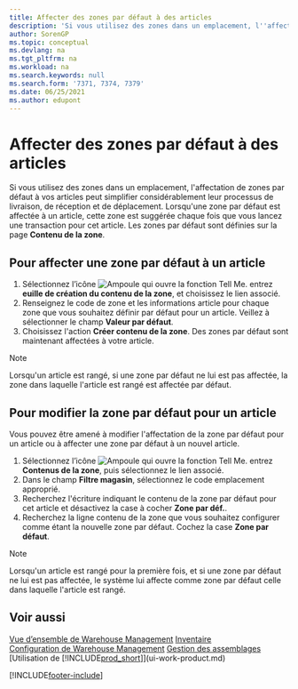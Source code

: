 ```yaml
---
title: Affecter des zones par défaut à des articles
description: 'Si vous utilisez des zones dans un emplacement, l''affectation de zones par défaut à vos articles peut simplifier considérablement leur processus de livraison, de réception et de déplacement.'
author: SorenGP
ms.topic: conceptual
ms.devlang: na
ms.tgt_pltfrm: na
ms.workload: na
ms.search.keywords: null
ms.search.form: '7371, 7374, 7379'
ms.date: 06/25/2021
ms.author: edupont
---
```

# <a name="assign-default-bins-to-items" />Affecter des zones par défaut à des articles
Si vous utilisez des zones dans un emplacement, l'affectation de zones par défaut à vos articles peut simplifier considérablement leur processus de livraison, de réception et de déplacement. Lorsqu'une zone par défaut est affectée à un article, cette zone est suggérée chaque fois que vous lancez une transaction pour cet article. Les zones par défaut sont définies sur la page **Contenu de la zone**.  

## <a name="to-assign-a-default-bin-to-an-item" />Pour affecter une zone par défaut à un article
1.  Sélectionnez l’icône ![Ampoule qui ouvre la fonction Tell Me.](media/ui-search/search_small.png "Dites-moi ce que vous voulez faire") entrez **euille de création du contenu de la zone**, et choisissez le lien associé.  
2.  Renseignez le code de zone et les informations article pour chaque zone que vous souhaitez définir par défaut pour un article. Veillez à sélectionner le champ **Valeur par défaut**.  
3.  Choisissez l'action **Créer contenu de la zone**. Des zones par défaut sont maintenant affectées à votre article.  

> [!NOTE]  
>  Lorsqu'un article est rangé, si une zone par défaut ne lui est pas affectée, la zone dans laquelle l'article est rangé est affectée par défaut.  

## <a name="to-change-the-default-bin-for-an-item" />Pour modifier la zone par défaut pour un article
Vous pouvez être amené à modifier l'affectation de la zone par défaut pour un article ou à affecter une zone par défaut à un nouvel article.
1.  Sélectionnez l’icône ![Ampoule qui ouvre la fonction Tell Me.](media/ui-search/search_small.png "Dites-moi ce que vous voulez faire") entrez **Contenus de la zone**, puis sélectionnez le lien associé.  
2.  Dans le champ **Filtre magasin**, sélectionnez le code emplacement approprié.  
3.  Recherchez l'écriture indiquant le contenu de la zone par défaut pour cet article et désactivez la case à cocher **Zone par déf.**.  
4.  Recherchez la ligne contenu de la zone que vous souhaitez configurer comme étant la nouvelle zone par défaut. Cochez la case **Zone par défaut**.  

> [!NOTE]  
>  Lorsqu'un article est rangé pour la première fois, et si une zone par défaut ne lui est pas affectée, le système lui affecte comme zone par défaut celle dans laquelle l'article est rangé.  

## <a name="see-also" />Voir aussi
[Vue d’ensemble de Warehouse Management](design-details-warehouse-management.md)
[Inventaire](inventory-manage-inventory.md)  
[Configuration de Warehouse Management](warehouse-setup-warehouse.md) 
[Gestion des assemblages](assembly-assemble-items.md)
[Utilisation de [!INCLUDE[prod_short](includes/prod_short.md)]](ui-work-product.md)


[!INCLUDE[footer-include](includes/footer-banner.md)]
